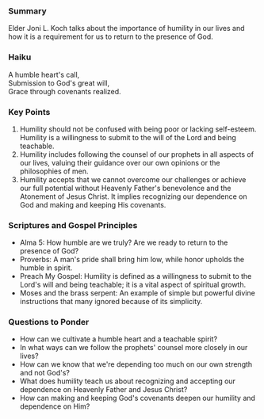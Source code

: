 ### Summary

Elder Joni L. Koch talks about the importance of humility in our lives and how it is a requirement for us to return to the presence of God.

### Haiku

A humble heart's call,  
Submission to God's great will,  
Grace through covenants realized.

### Key Points

1. Humility should not be confused with being poor or lacking self-esteem. Humility is a willingness to submit to the will of the Lord and being teachable.
2. Humility includes following the counsel of our prophets in all aspects of our lives, valuing their guidance over our own opinions or the philosophies of men.
3. Humility accepts that we cannot overcome our challenges or achieve our full potential without Heavenly Father's benevolence and the Atonement of Jesus Christ. It implies recognizing our dependence on God and making and keeping His covenants.

### Scriptures and Gospel Principles

- Alma 5: How humble are we truly? Are we ready to return to the presence of God?
- Proverbs: A man's pride shall bring him low, while honor upholds the humble in spirit.
- Preach My Gospel: Humility is defined as a willingness to submit to the Lord's will and being teachable; it is a vital aspect of spiritual growth.
- Moses and the brass serpent: An example of simple but powerful divine instructions that many ignored because of its simplicity.

### Questions to Ponder

- How can we cultivate a humble heart and a teachable spirit?
- In what ways can we follow the prophets' counsel more closely in our lives?
- How can we know that we're depending too much on our own strength and not God's?
- What does humility teach us about recognizing and accepting our dependence on Heavenly Father and Jesus Christ?
- How can making and keeping God's covenants deepen our humility and dependence on Him?